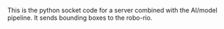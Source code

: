 This is the python socket code for a server combined with the AI/model pipeline. It sends bounding boxes to the robo-rio.
